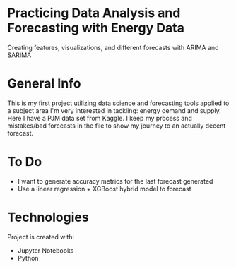 # Practicing Data Analysis and Forecasting with Energy Data
Creating features, visualizations, and different forecasts with ARIMA and SARIMA 

# General Info 
This is my first project utilizing data science and forecasting tools applied to a subject area I'm very interested in tackling: energy demand and supply. Here I have a PJM data set from Kaggle. I keep my process and mistakes/bad forecasts in the file to show my journey to an actually decent forecast. 

# To Do 
* I want to generate accuracy metrics for the last forecast generated
* Use a linear regression + XGBoost hybrid model to forecast 

# Technologies
Project is created with: 
* Jupyter Notebooks
* Python
